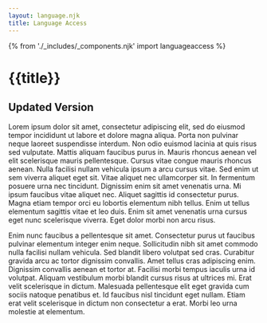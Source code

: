 ```yaml
---
layout: language.njk
title: Language Access
---
```


{% from './_includes/_components.njk' import languageaccess %}

# {{title}}

## Updated Version

Lorem ipsum dolor sit amet, consectetur adipiscing elit, sed do eiusmod tempor incididunt ut labore et dolore magna aliqua. Porta non pulvinar neque laoreet suspendisse interdum. Non odio euismod lacinia at quis risus sed vulputate. Mattis aliquam faucibus purus in. Mauris rhoncus aenean vel elit scelerisque mauris pellentesque. Cursus vitae congue mauris rhoncus aenean. Nulla facilisi nullam vehicula ipsum a arcu cursus vitae. Sed enim ut sem viverra aliquet eget sit. Vitae aliquet nec ullamcorper sit. In fermentum posuere urna nec tincidunt. Dignissim enim sit amet venenatis urna. Mi ipsum faucibus vitae aliquet nec. Aliquet sagittis id consectetur purus. Magna etiam tempor orci eu lobortis elementum nibh tellus. Enim ut tellus elementum sagittis vitae et leo duis. Enim sit amet venenatis urna cursus eget nunc scelerisque viverra. Eget dolor morbi non arcu risus.

Enim nunc faucibus a pellentesque sit amet. Consectetur purus ut faucibus pulvinar elementum integer enim neque. Sollicitudin nibh sit amet commodo nulla facilisi nullam vehicula. Sed blandit libero volutpat sed cras. Curabitur gravida arcu ac tortor dignissim convallis. Amet tellus cras adipiscing enim. Dignissim convallis aenean et tortor at. Facilisi morbi tempus iaculis urna id volutpat. Aliquam vestibulum morbi blandit cursus risus at ultrices mi. Erat velit scelerisque in dictum. Malesuada pellentesque elit eget gravida cum sociis natoque penatibus et. Id faucibus nisl tincidunt eget nullam. Etiam erat velit scelerisque in dictum non consectetur a erat. Morbi leo urna molestie at elementum.

<script>


  document.getElementById("langs").addEventListener('change', function () {
        window.location = this.value;
    });
    document.getElementById("langs-footer").addEventListener('change', function () {
        window.location = this.value;
    });
  </script>

<div class="h-48" data-purposelabel="a spacer for demo yo"> </div>




